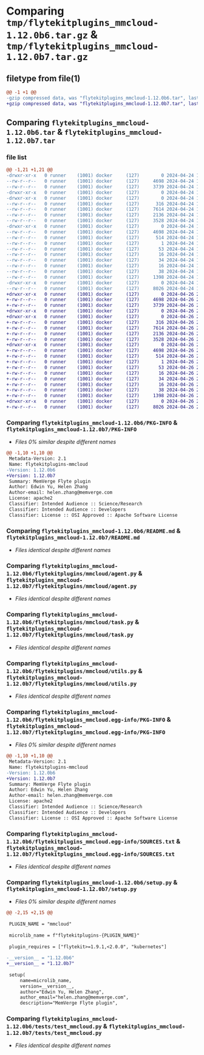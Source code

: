 # Comparing `tmp/flytekitplugins_mmcloud-1.12.0b6.tar.gz` & `tmp/flytekitplugins_mmcloud-1.12.0b7.tar.gz`

## filetype from file(1)

```diff
@@ -1 +1 @@
-gzip compressed data, was "flytekitplugins_mmcloud-1.12.0b6.tar", last modified: Wed Apr 24 18:30:38 2024, max compression
+gzip compressed data, was "flytekitplugins_mmcloud-1.12.0b7.tar", last modified: Fri Apr 26 22:22:42 2024, max compression
```

## Comparing `flytekitplugins_mmcloud-1.12.0b6.tar` & `flytekitplugins_mmcloud-1.12.0b7.tar`

### file list

```diff
@@ -1,21 +1,21 @@
-drwxr-xr-x   0 runner    (1001) docker     (127)        0 2024-04-24 18:30:38.245226 flytekitplugins_mmcloud-1.12.0b6/
--rw-r--r--   0 runner    (1001) docker     (127)     4698 2024-04-24 18:30:38.245226 flytekitplugins_mmcloud-1.12.0b6/PKG-INFO
--rw-r--r--   0 runner    (1001) docker     (127)     3739 2024-04-24 18:30:04.000000 flytekitplugins_mmcloud-1.12.0b6/README.md
-drwxr-xr-x   0 runner    (1001) docker     (127)        0 2024-04-24 18:30:38.241225 flytekitplugins_mmcloud-1.12.0b6/flytekitplugins/
-drwxr-xr-x   0 runner    (1001) docker     (127)        0 2024-04-24 18:30:38.241225 flytekitplugins_mmcloud-1.12.0b6/flytekitplugins/mmcloud/
--rw-r--r--   0 runner    (1001) docker     (127)      316 2024-04-24 18:30:04.000000 flytekitplugins_mmcloud-1.12.0b6/flytekitplugins/mmcloud/__init__.py
--rw-r--r--   0 runner    (1001) docker     (127)     7614 2024-04-24 18:30:04.000000 flytekitplugins_mmcloud-1.12.0b6/flytekitplugins/mmcloud/agent.py
--rw-r--r--   0 runner    (1001) docker     (127)     2136 2024-04-24 18:30:04.000000 flytekitplugins_mmcloud-1.12.0b6/flytekitplugins/mmcloud/task.py
--rw-r--r--   0 runner    (1001) docker     (127)     3528 2024-04-24 18:30:04.000000 flytekitplugins_mmcloud-1.12.0b6/flytekitplugins/mmcloud/utils.py
-drwxr-xr-x   0 runner    (1001) docker     (127)        0 2024-04-24 18:30:38.245226 flytekitplugins_mmcloud-1.12.0b6/flytekitplugins_mmcloud.egg-info/
--rw-r--r--   0 runner    (1001) docker     (127)     4698 2024-04-24 18:30:38.000000 flytekitplugins_mmcloud-1.12.0b6/flytekitplugins_mmcloud.egg-info/PKG-INFO
--rw-r--r--   0 runner    (1001) docker     (127)      514 2024-04-24 18:30:38.000000 flytekitplugins_mmcloud-1.12.0b6/flytekitplugins_mmcloud.egg-info/SOURCES.txt
--rw-r--r--   0 runner    (1001) docker     (127)        1 2024-04-24 18:30:38.000000 flytekitplugins_mmcloud-1.12.0b6/flytekitplugins_mmcloud.egg-info/dependency_links.txt
--rw-r--r--   0 runner    (1001) docker     (127)       53 2024-04-24 18:30:38.000000 flytekitplugins_mmcloud-1.12.0b6/flytekitplugins_mmcloud.egg-info/entry_points.txt
--rw-r--r--   0 runner    (1001) docker     (127)       16 2024-04-24 18:30:38.000000 flytekitplugins_mmcloud-1.12.0b6/flytekitplugins_mmcloud.egg-info/namespace_packages.txt
--rw-r--r--   0 runner    (1001) docker     (127)       34 2024-04-24 18:30:38.000000 flytekitplugins_mmcloud-1.12.0b6/flytekitplugins_mmcloud.egg-info/requires.txt
--rw-r--r--   0 runner    (1001) docker     (127)       16 2024-04-24 18:30:38.000000 flytekitplugins_mmcloud-1.12.0b6/flytekitplugins_mmcloud.egg-info/top_level.txt
--rw-r--r--   0 runner    (1001) docker     (127)       38 2024-04-24 18:30:38.245226 flytekitplugins_mmcloud-1.12.0b6/setup.cfg
--rw-r--r--   0 runner    (1001) docker     (127)     1398 2024-04-24 18:30:31.000000 flytekitplugins_mmcloud-1.12.0b6/setup.py
-drwxr-xr-x   0 runner    (1001) docker     (127)        0 2024-04-24 18:30:38.245226 flytekitplugins_mmcloud-1.12.0b6/tests/
--rw-r--r--   0 runner    (1001) docker     (127)     8026 2024-04-24 18:30:04.000000 flytekitplugins_mmcloud-1.12.0b6/tests/test_mmcloud.py
+drwxr-xr-x   0 runner    (1001) docker     (127)        0 2024-04-26 22:22:42.205984 flytekitplugins_mmcloud-1.12.0b7/
+-rw-r--r--   0 runner    (1001) docker     (127)     4698 2024-04-26 22:22:42.205984 flytekitplugins_mmcloud-1.12.0b7/PKG-INFO
+-rw-r--r--   0 runner    (1001) docker     (127)     3739 2024-04-26 22:22:12.000000 flytekitplugins_mmcloud-1.12.0b7/README.md
+drwxr-xr-x   0 runner    (1001) docker     (127)        0 2024-04-26 22:22:42.201984 flytekitplugins_mmcloud-1.12.0b7/flytekitplugins/
+drwxr-xr-x   0 runner    (1001) docker     (127)        0 2024-04-26 22:22:42.201984 flytekitplugins_mmcloud-1.12.0b7/flytekitplugins/mmcloud/
+-rw-r--r--   0 runner    (1001) docker     (127)      316 2024-04-26 22:22:12.000000 flytekitplugins_mmcloud-1.12.0b7/flytekitplugins/mmcloud/__init__.py
+-rw-r--r--   0 runner    (1001) docker     (127)     7614 2024-04-26 22:22:12.000000 flytekitplugins_mmcloud-1.12.0b7/flytekitplugins/mmcloud/agent.py
+-rw-r--r--   0 runner    (1001) docker     (127)     2136 2024-04-26 22:22:12.000000 flytekitplugins_mmcloud-1.12.0b7/flytekitplugins/mmcloud/task.py
+-rw-r--r--   0 runner    (1001) docker     (127)     3528 2024-04-26 22:22:12.000000 flytekitplugins_mmcloud-1.12.0b7/flytekitplugins/mmcloud/utils.py
+drwxr-xr-x   0 runner    (1001) docker     (127)        0 2024-04-26 22:22:42.205984 flytekitplugins_mmcloud-1.12.0b7/flytekitplugins_mmcloud.egg-info/
+-rw-r--r--   0 runner    (1001) docker     (127)     4698 2024-04-26 22:22:42.000000 flytekitplugins_mmcloud-1.12.0b7/flytekitplugins_mmcloud.egg-info/PKG-INFO
+-rw-r--r--   0 runner    (1001) docker     (127)      514 2024-04-26 22:22:42.000000 flytekitplugins_mmcloud-1.12.0b7/flytekitplugins_mmcloud.egg-info/SOURCES.txt
+-rw-r--r--   0 runner    (1001) docker     (127)        1 2024-04-26 22:22:42.000000 flytekitplugins_mmcloud-1.12.0b7/flytekitplugins_mmcloud.egg-info/dependency_links.txt
+-rw-r--r--   0 runner    (1001) docker     (127)       53 2024-04-26 22:22:42.000000 flytekitplugins_mmcloud-1.12.0b7/flytekitplugins_mmcloud.egg-info/entry_points.txt
+-rw-r--r--   0 runner    (1001) docker     (127)       16 2024-04-26 22:22:42.000000 flytekitplugins_mmcloud-1.12.0b7/flytekitplugins_mmcloud.egg-info/namespace_packages.txt
+-rw-r--r--   0 runner    (1001) docker     (127)       34 2024-04-26 22:22:42.000000 flytekitplugins_mmcloud-1.12.0b7/flytekitplugins_mmcloud.egg-info/requires.txt
+-rw-r--r--   0 runner    (1001) docker     (127)       16 2024-04-26 22:22:42.000000 flytekitplugins_mmcloud-1.12.0b7/flytekitplugins_mmcloud.egg-info/top_level.txt
+-rw-r--r--   0 runner    (1001) docker     (127)       38 2024-04-26 22:22:42.205984 flytekitplugins_mmcloud-1.12.0b7/setup.cfg
+-rw-r--r--   0 runner    (1001) docker     (127)     1398 2024-04-26 22:22:35.000000 flytekitplugins_mmcloud-1.12.0b7/setup.py
+drwxr-xr-x   0 runner    (1001) docker     (127)        0 2024-04-26 22:22:42.205984 flytekitplugins_mmcloud-1.12.0b7/tests/
+-rw-r--r--   0 runner    (1001) docker     (127)     8026 2024-04-26 22:22:12.000000 flytekitplugins_mmcloud-1.12.0b7/tests/test_mmcloud.py
```

### Comparing `flytekitplugins_mmcloud-1.12.0b6/PKG-INFO` & `flytekitplugins_mmcloud-1.12.0b7/PKG-INFO`

 * *Files 0% similar despite different names*

```diff
@@ -1,10 +1,10 @@
 Metadata-Version: 2.1
 Name: flytekitplugins-mmcloud
-Version: 1.12.0b6
+Version: 1.12.0b7
 Summary: MemVerge Flyte plugin
 Author: Edwin Yu, Helen Zhang
 Author-email: helen.zhang@memverge.com
 License: apache2
 Classifier: Intended Audience :: Science/Research
 Classifier: Intended Audience :: Developers
 Classifier: License :: OSI Approved :: Apache Software License
```

### Comparing `flytekitplugins_mmcloud-1.12.0b6/README.md` & `flytekitplugins_mmcloud-1.12.0b7/README.md`

 * *Files identical despite different names*

### Comparing `flytekitplugins_mmcloud-1.12.0b6/flytekitplugins/mmcloud/agent.py` & `flytekitplugins_mmcloud-1.12.0b7/flytekitplugins/mmcloud/agent.py`

 * *Files identical despite different names*

### Comparing `flytekitplugins_mmcloud-1.12.0b6/flytekitplugins/mmcloud/task.py` & `flytekitplugins_mmcloud-1.12.0b7/flytekitplugins/mmcloud/task.py`

 * *Files identical despite different names*

### Comparing `flytekitplugins_mmcloud-1.12.0b6/flytekitplugins/mmcloud/utils.py` & `flytekitplugins_mmcloud-1.12.0b7/flytekitplugins/mmcloud/utils.py`

 * *Files identical despite different names*

### Comparing `flytekitplugins_mmcloud-1.12.0b6/flytekitplugins_mmcloud.egg-info/PKG-INFO` & `flytekitplugins_mmcloud-1.12.0b7/flytekitplugins_mmcloud.egg-info/PKG-INFO`

 * *Files 0% similar despite different names*

```diff
@@ -1,10 +1,10 @@
 Metadata-Version: 2.1
 Name: flytekitplugins-mmcloud
-Version: 1.12.0b6
+Version: 1.12.0b7
 Summary: MemVerge Flyte plugin
 Author: Edwin Yu, Helen Zhang
 Author-email: helen.zhang@memverge.com
 License: apache2
 Classifier: Intended Audience :: Science/Research
 Classifier: Intended Audience :: Developers
 Classifier: License :: OSI Approved :: Apache Software License
```

### Comparing `flytekitplugins_mmcloud-1.12.0b6/flytekitplugins_mmcloud.egg-info/SOURCES.txt` & `flytekitplugins_mmcloud-1.12.0b7/flytekitplugins_mmcloud.egg-info/SOURCES.txt`

 * *Files identical despite different names*

### Comparing `flytekitplugins_mmcloud-1.12.0b6/setup.py` & `flytekitplugins_mmcloud-1.12.0b7/setup.py`

 * *Files 0% similar despite different names*

```diff
@@ -2,15 +2,15 @@
 
 PLUGIN_NAME = "mmcloud"
 
 microlib_name = f"flytekitplugins-{PLUGIN_NAME}"
 
 plugin_requires = ["flytekit>=1.9.1,<2.0.0", "kubernetes"]
 
-__version__ = "1.12.0b6"
+__version__ = "1.12.0b7"
 
 setup(
     name=microlib_name,
     version=__version__,
     author="Edwin Yu, Helen Zhang",
     author_email="helen.zhang@memverge.com",
     description="MemVerge Flyte plugin",
```

### Comparing `flytekitplugins_mmcloud-1.12.0b6/tests/test_mmcloud.py` & `flytekitplugins_mmcloud-1.12.0b7/tests/test_mmcloud.py`

 * *Files identical despite different names*

